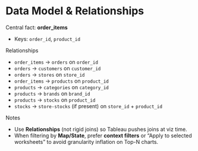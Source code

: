 # Data Model & Relationships

Central fact: **order_items**
- Keys: `order_id`, `product_id`

Relationships
- `order_items` → `orders` on `order_id`
- `orders` → `customers` on `customer_id`
- `orders` → `stores` on `store_id`
- `order_items` → `products` on `product_id`
- `products` → `categories` on `category_id`
- `products` → `brands` on `brand_id`
- `products` → `stocks` on `product_id`
- `stocks` → `store-stocks` (if present) on `store_id` + `product_id`

Notes
- Use **Relationships** (not rigid joins) so Tableau pushes joins at viz time.
- When filtering by **Map/State**, prefer **context filters** or “Apply to selected worksheets” to avoid granularity inflation on Top-N charts.

